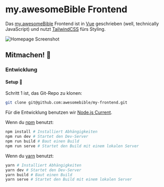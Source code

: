 # my.awesomeBible Frontend

Das [my.awesomeBible](https://vuetelescope.com/explore/my-awesomebible-de) Frontend ist in [Vue](https://vuejs.org) geschrieben (well, technically JavaScript) und nutzt [TailwindCSS](https://tailwindcss.com) fürs Styling.

![Homepage Screenshot](https://i1.wp.com/awesomebible.de/wp-content/uploads/2021/03/my-awesomebible_homepage.png)

## Mitmachen! 🦄



### Entwicklung
#### Setup 🚀
Schritt 1 ist, das Git-Repo zu klonen:
```sh
git clone git@github.com:awesomebible/my-frontend.git
```

Für die Entwicklung benutzen wir [Node.js Current](https://nodejs.org/en/download/current/). 

Wenn du [npm](https://nodejs.org/de/) benutzt:
```sh
npm install # Installiert Abhängigkeiten
npm run dev # Startet den Dev-Server
npm run build # Baut einen Build
npm run serve # Startet den Build mit einem lokalen Server
```
Wenn du [yarn](https://yarnpkg.com/getting-started/install) benutzt:
```sh
yarn # Installiert Abhängigkeiten
yarn dev # Startet den Dev-Server
yarn build # Baut einen Build
yarn serve # Startet den Build mit einem lokalen Server
```